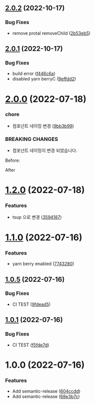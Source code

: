 ## [2.0.2](https://github.com/qqww08/react-payment-keypad/compare/v2.0.1...v2.0.2) (2022-10-17)


### Bug Fixes

* remove protal removeChild ([2b53eb5](https://github.com/qqww08/react-payment-keypad/commit/2b53eb5b8132e590dc2dde2d711ff107b67b4074))

## [2.0.1](https://github.com/qqww08/react-payment-keypad/compare/v2.0.0...v2.0.1) (2022-10-17)


### Bug Fixes

* build error ([f446c6a](https://github.com/qqww08/react-payment-keypad/commit/f446c6a91c094d0e0b54d46649875797f7ef700a))
* disabled yarn berryC ([9effdd2](https://github.com/qqww08/react-payment-keypad/commit/9effdd27ca0cea1ce38514a4f4e36376888f4d4e))

# [2.0.0](https://github.com/qqww08/react-payment-keypad/compare/v1.2.0...v2.0.0) (2022-07-18)


### chore

* 컴포넌트 네이밍 변경 ([9bb3b99](https://github.com/qqww08/react-payment-keypad/commit/9bb3b995fa8fa8d4144779dc96ac1459b35bdb80))


### BREAKING CHANGES

* 컴포넌트 네이밍이 변경 되었습니다.

Before:
<PaymentKeypad />

After
<ReactPaymentKeypad />

# [1.2.0](https://github.com/qqww08/react-payment-keypad/compare/v1.1.0...v1.2.0) (2022-07-18)


### Features

* tsup 으로 변경 ([3594187](https://github.com/qqww08/react-payment-keypad/commit/35941873cd864294099fa801b68c529ea1264ac8))

# [1.1.0](https://github.com/qqww08/react-payment-keypad/compare/v1.0.5...v1.1.0) (2022-07-16)


### Features

* yarn berry enabled ([7743280](https://github.com/qqww08/react-payment-keypad/commit/77432805dfc4732adc82a592433299041f53bc3a))

## [1.0.5](https://github.com/qqww08/react-payment-keypad/compare/v1.0.4...v1.0.5) (2022-07-16)


### Bug Fixes

* CI TEST ([9fdead5](https://github.com/qqww08/react-payment-keypad/commit/9fdead5a92ab2a33fcd3a6b1b6b651b37c6e29a6))

## [1.0.1](https://github.com/qqww08/react-payment-keypad/compare/v1.0.0...v1.0.1) (2022-07-16)


### Bug Fixes

* CI TEST ([f5fde7d](https://github.com/qqww08/react-payment-keypad/commit/f5fde7dec293ac39f68d223350b01b7bd01ddc61))

# 1.0.0 (2022-07-16)


### Features

* Add semantic-release ([604ccdd](https://github.com/qqww08/react-payment-keypad/commit/604ccdd8e1131438bd2fd8502fbe9fb101ab4aa3))
* Add semantic-release ([68e3b7c](https://github.com/qqww08/react-payment-keypad/commit/68e3b7cbe9ba323994ab7c6a5f5d12d5af923fa3))
